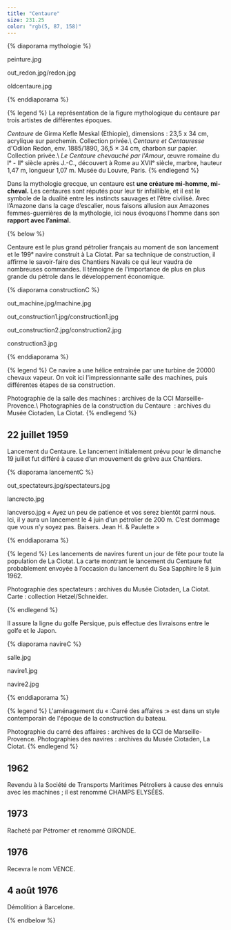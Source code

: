 ```yaml
---
title: "Centaure"
size: 231.25
color: "rgb(5, 87, 158)"
---
```


{% diaporama mythologie %}

peinture.jpg

out_redon.jpg/redon.jpg

oldcentaure.jpg

{% enddiaporama %}

{% legend %}
La représentation de la figure mythologique du centaure par trois artistes de différentes époques.

_Centaure_ de Girma Kefle Meskal (Ethiopie), dimensions&nbsp;: 23,5 x 34&nbsp;cm, acrylique sur parchemin. Collection privée.\\
_Centaure et Centauresse_ d'Odilon Redon, env. 1885/1890, 36,5 × 34&nbsp;cm, charbon sur papier. Collection privée.\\
_Le Centaure chevauché par l'Amour_, œuvre romaine du Iᵉ - IIᵉ siècle après J.-C., découvert à Rome au XVIIᵉ siècle, marbre, hauteur 1,47&nbsp;m, longueur 1,07&nbsp;m. Musée du Louvre, Paris.
{% endlegend %}

Dans la mythologie grecque, un centaure est **une créature mi-homme, mi-cheval.** Les centaures sont réputés pour leur tir infaillible, et il est le symbole de la dualité entre les instincts sauvages et l’être civilisé.
Avec l’Amazone dans la cage d’escalier, nous faisons allusion aux Amazones femmes-guerrières de la mythologie, ici nous évoquons l’homme dans son **rapport avec l’animal.**

{% below %}

Centaure est le plus grand pétrolier français au moment de son lancement et le 199ᵉ navire construit à La Ciotat.
Par sa technique de construction, il affirme le savoir-faire des Chantiers Navals ce qui leur vaudra de nombreuses commandes. Il témoigne de l'importance de plus en plus grande du pétrole dans le développement économique.

{% diaporama constructionC %}

out_machine.jpg/machine.jpg

out_construction1.jpg/construction1.jpg

out_construction2.jpg/construction2.jpg

construction3.jpg

{% enddiaporama %}

{% legend %}
Ce navire a une hélice entrainée par une turbine de 20000 chevaux vapeur. On voit ici l'impressionnante salle des machines, puis différentes étapes de sa construction.

Photographie de la salle des machines&nbsp;: archives de la CCI Marseille-Provence.\\
Photographies de la construction du Centaure &nbsp;: archives du Musée Ciotaden, La Ciotat.
{% endlegend %}

22 juillet 1959
------------

Lancement du Centaure. Le lancement initialement prévu pour le dimanche 19 juillet fut différé à cause d’un mouvement de grève aux Chantiers.

{% diaporama lancementC %}

out_spectateurs.jpg/spectateurs.jpg

lancrecto.jpg

lancverso.jpg
«&nbsp;Ayez un peu de  patience et vos serez bientôt parmi nous. Ici, il y aura un lancement le 4 juin d’un pétrolier de 200&nbsp;m. C’est dommage que vous n’y soyez pas. Baisers. Jean H. & Paulette&nbsp;»

{% enddiaporama %}

{% legend %}
Les lancements de navires furent un jour de fête pour toute la population de La Ciotat.
La carte montrant le lancement du Centaure fut probablement envoyée à l’occasion du lancement du Sea Sapphire le 8 juin 1962.

Photographie des spectateurs&nbsp;: archives du Musée Ciotaden, La Ciotat.
Carte&nbsp;: collection Hetzel/Schneider.

{% endlegend %}

Il assure la ligne du golfe Persique, puis effectue des livraisons entre le golfe et le Japon.

{% diaporama navireC %}

salle.jpg

navire1.jpg

navire2.jpg

{% enddiaporama %}

{% legend %}
L'aménagement du «&nbsp;:Carré des affaires&nbsp;:» est dans un style contemporain de l'époque de la construction du bateau.

Photographie du carré des affaires&nbsp;: archives de la CCI de Marseille-Provence.
Photographies des navires&nbsp;: archives du Musée Ciotaden, La Ciotat.
{% endlegend %}

1962
-----
Revendu à la Société de Transports Maritimes Pétroliers à cause des ennuis avec les machines&nbsp;; il est renommé CHAMPS ELYSÉES.


1973
-----

Racheté par Pétromer et renommé GIRONDE.


1976
-----

Recevra le nom VENCE.

4 août 1976
---------------

Démolition à Barcelone.

{% endbelow %}
